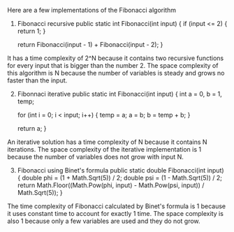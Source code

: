 Here are a few implementations of the Fibonacci algorithm

1. Fibonacci recursive
   public static int Fibonacci(int input)
   {
      if (input <= 2)
      {
          return 1;
      }
  
      return Fibonacci(input - 1) + Fibonacci(input - 2);
   }

It has a time complexity of 2^N because it contains two recursive functions for every input that is bigger than the number 2.
The space complexity of this algorithm is N because the number of variables is steady and grows no faster than the input.

2. Fibonnaci iterative
   public static int Fibonacci(int input)
   {
      int a = 0, b = 1, temp;
  
      for (int i = 0; i < input; i++)
      {
          temp = a;
          a = b;
          b = temp + b;
      }
  
      return a;
   }

An iterative solution has a time complexity of N because it contains N iterations.
The space complexity of the iterative implementation is 1 because the number of variables does not grow with input N.

3. Fibonacci using Binet's formula
   public static double Fibonacci(int input)
   {
       double phi = (1 + Math.Sqrt(5)) / 2;
       double psi = (1 - Math.Sqrt(5)) / 2;
       return Math.Floor((Math.Pow(phi, input) - Math.Pow(psi, input)) / Math.Sqrt(5));
   }
   
The time complexity of Fibonacci calculated by Binet's formula is 1 because it uses constant time to account for exactly 1 time.
The space complexity is also 1 because only a few variables are used and they do not grow.
